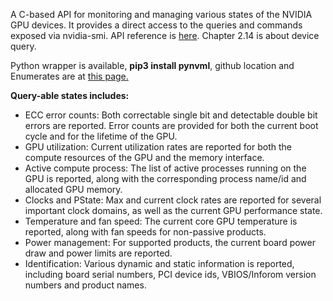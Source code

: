 A C-based API for monitoring and managing various states of the NVIDIA GPU devices. It provides a direct access to the queries and commands exposed via nvidia-smi. API reference is [here](https://docs.nvidia.com/deploy/nvml-api/index.html). Chapter 2.14 is about device query.

Python wrapper is available, **pip3 install pynvml**, github location and Enumerates are at [this page.](https://github.com/nicolargo/nvidia-ml-py3/blob/master/pynvml.py) 

****Query-able states includes:****

* ECC error counts: Both correctable single bit and detectable double bit errors are reported. Error counts are provided for both the current boot cycle and for the lifetime of the GPU.
* GPU utilization: Current utilization rates are reported for both the compute resources of the GPU and the memory interface.
* Active compute process: The list of active processes running on the GPU is reported, along with the corresponding process name/id and allocated GPU memory.
* Clocks and PState: Max and current clock rates are reported for several important clock domains, as well as the current GPU performance state.
* Temperature and fan speed: The current core GPU temperature is reported, along with fan speeds for non-passive products.
* Power management: For supported products, the current board power draw and power limits are reported.
* Identification: Various dynamic and static information is reported, including board serial numbers, PCI device ids, VBIOS/Inforom version numbers and product names.

